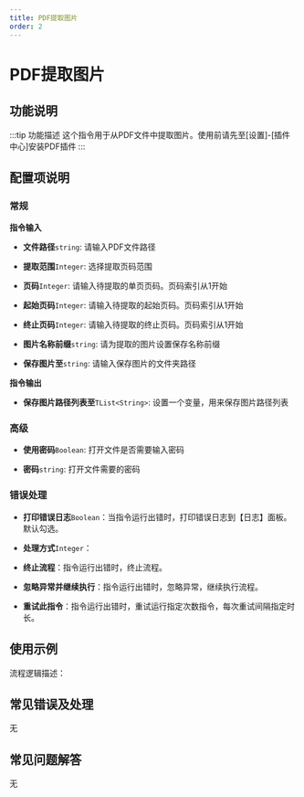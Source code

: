```yaml
---
title: PDF提取图片
order: 2
---
```


# PDF提取图片

## 功能说明

:::tip 功能描述
这个指令用于从PDF文件中提取图片。使用前请先至[设置]-[插件中心]安装PDF插件
:::

## 配置项说明

### 常规

**指令输入**

- **文件路径**`string`: 请输入PDF文件路径

- **提取范围**`Integer`: 选择提取页码范围

- **页码**`Integer`: 请输入待提取的单页页码。页码索引从1开始

- **起始页码**`Integer`: 请输入待提取的起始页码。页码索引从1开始

- **终止页码**`Integer`: 请输入待提取的终止页码。页码索引从1开始

- **图片名称前缀**`string`: 请为提取的图片设置保存名称前缀

- **保存图片至**`string`: 请输入保存图片的文件夹路径


**指令输出**

- **保存图片路径列表至**`TList<String>`: 设置一个变量，用来保存图片路径列表

### 高级

- **使用密码**`Boolean`: 打开文件是否需要输入密码

- **密码**`string`: 打开文件需要的密码

### 错误处理

- **打印错误日志**`Boolean`：当指令运行出错时，打印错误日志到【日志】面板。默认勾选。

- **处理方式**`Integer`：

 - **终止流程**：指令运行出错时，终止流程。

 - **忽略异常并继续执行**：指令运行出错时，忽略异常，继续执行流程。

 - **重试此指令**：指令运行出错时，重试运行指定次数指令，每次重试间隔指定时长。

## 使用示例

流程逻辑描述：

## 常见错误及处理

无

## 常见问题解答

无

